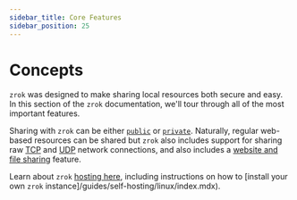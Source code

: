 ```yaml
---
sidebar_title: Core Features
sidebar_position: 25
---
```


# Concepts

`zrok` was designed to make sharing local resources both secure and easy. In this section of the `zrok` documentation, we'll tour through all of the most important features.

Sharing with `zrok` can be either [`public`](./sharing-public.md) or [`private`](./sharing-private.md).
Naturally, regular web-based resources can be shared but `zrok` also includes support for sharing raw [TCP](./tunnels.md) and [UDP](./tunnels.md) network connections, and also includes a [website and file sharing](./files.md) feature.

Learn about `zrok` [hosting here](./hosting.md), including instructions on how to [install your own `zrok` instance]/guides/self-hosting/linux/index.mdx).

